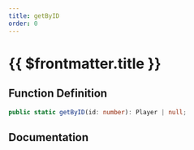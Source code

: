```yaml
---
title: getByID
order: 0
---
```


# {{ $frontmatter.title }}

## Function Definition

```ts
public static getByID(id: number): Player | null;
```

## Documentation

<!--@include: ./parts/getByID.md-->
